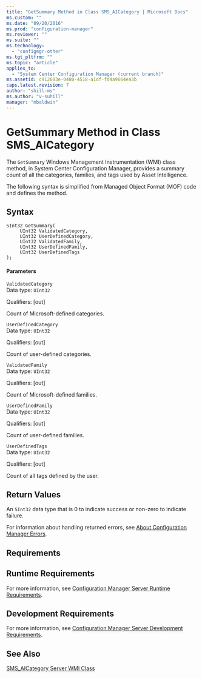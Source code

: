 ```yaml
---
title: "GetSummary Method in Class SMS_AICategory | Microsoft Docs"
ms.custom: ""
ms.date: "09/20/2016"
ms.prod: "configuration-manager"
ms.reviewer: ""
ms.suite: ""
ms.technology:
  - "configmgr-other"
ms.tgt_pltfrm: ""
ms.topic: "article"
applies_to:
  - "System Center Configuration Manager (current branch)"
ms.assetid: c912603e-0480-4518-a1df-fd4a9664ea3b
caps.latest.revision: 7
author: "shill-ms"
ms.author: "v-suhill"
manager: "mbaldwin"
---
```

# GetSummary Method in Class SMS_AICategory
The `GetSummary` Windows Management Instrumentation (WMI) class method, in System Center Configuration Manager, provides a summary count of all the categories, families, and tags used by Asset Intelligence.  

 The following syntax is simplified from Managed Object Format (MOF) code and defines the method.  

## Syntax  

```  
SInt32 GetSummary(      
     UInt32 ValidatedCategory,  
     UInt32 UserDefinedCategory,  
     UInt32 ValidatedFamily,  
     UInt32 UserDefinedFamily,  
     UInt32 UserDefinedTags  
);  
```  

#### Parameters  
 `ValidatedCategory`  
 Data type: `UInt32`  

 Qualifiers: [out]  

 Count of Microsoft-defined categories.  

 `UserDefinedCategory`  
 Data type: `UInt32`  

 Qualifiers: [out]  

 Count of user-defined categories.  

 `ValidatedFamily`  
 Data type: `UInt32`  

 Qualifiers: [out]  

 Count of Microsoft-defined families.  

 `UserDefinedFamily`  
 Data type: `UInt32`  

 Qualifiers: [out]  

 Count of user-defined families.  

 `UserDefinedTags`  
 Data type: `UInt32`  

 Qualifiers: [out]  

 Count of all tags defined by the user.  

## Return Values  
 An `SInt32` data type that is 0 to indicate success or non-zero to indicate failure.  

 For information about handling returned errors, see [About Configuration Manager Errors](../../../../../develop/core/understand/about-configuration-manager-errors.md).  

## Requirements  

## Runtime Requirements  
 For more information, see [Configuration Manager Server Runtime Requirements](../../../../../develop/core/reqs/server-runtime-requirements.md).  

## Development Requirements  
 For more information, see [Configuration Manager Server Development Requirements](../../../../../develop/core/reqs/server-development-requirements.md).  

## See Also  
 [SMS_AICategory Server WMI Class](../../../../../develop/reference/core/clients/asset-intelligence/sms_aicategory-server-wmi-class.md)
